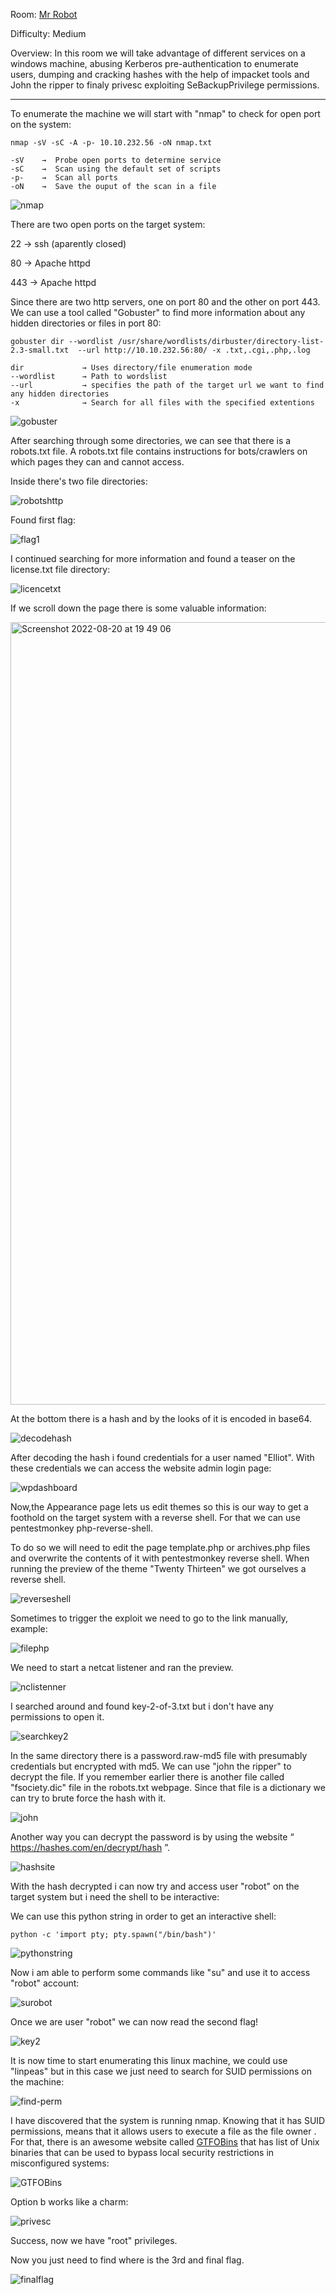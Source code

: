 Room: [Mr Robot](https://tryhackme.com/room/mrrobot)

Difficulty: Medium

Overview: In this room we will take advantage of different services on a windows machine, abusing Kerberos pre-authentication to enumerate users, dumping and cracking hashes with the help of impacket tools and John the ripper to finaly privesc exploiting SeBackupPrivilege permissions.

-----------------------------------------------------------------------------------------------------------------------------------------------------------

To enumerate the machine we will start with "nmap" to check for open port on the system:

```
nmap -sV -sC -A -p- 10.10.232.56 -oN nmap.txt

-sV    →  Probe open ports to determine service
-sC    →  Scan using the default set of scripts
-p-    →  Scan all ports
-oN    →  Save the ouput of the scan in a file
```

![nmap](https://user-images.githubusercontent.com/76821053/185758960-07557961-4579-40ec-91eb-2f90a6352289.png)

There are two open ports on the target system:

22 → ssh (aparently closed)

80 → Apache httpd

443 → Apache httpd

Since there are two http servers, one on port 80 and the other on port 443. We can use a tool called "Gobuster" to find more information about any hidden directories or files in port 80:

```
gobuster dir --wordlist /usr/share/wordlists/dirbuster/directory-list-2.3-small.txt  --url http://10.10.232.56:80/ -x .txt,.cgi,.php,.log

dir             → Uses directory/file enumeration mode
--wordlist      → Path to wordslist 
--url           → specifies the path of the target url we want to find any hidden directories
-x              → Search for all files with the specified extentions 
```

![gobuster](https://user-images.githubusercontent.com/76821053/185759356-5426e858-a36f-4de9-80d4-3239fdbe3737.png)

After searching through some directories, we can see that there is a robots.txt file. A robots.txt file contains instructions for bots/crawlers on which pages they can and cannot access.

Inside there's two file directories:

![robotshttp](https://user-images.githubusercontent.com/76821053/185761286-1961b69d-3fea-4594-9ea9-313ec5ef5aef.png)

Found first flag:

![flag1](https://user-images.githubusercontent.com/76821053/185761507-25c3ab56-b750-4164-ab33-9276605ca8df.png)

I continued searching for more information and found a teaser on the license.txt file directory:

![licencetxt](https://user-images.githubusercontent.com/76821053/185761854-87496a4b-3947-49f0-8bae-4a7d38db47e1.png)

If we scroll down the page there is some valuable information:

<img width="1252" alt="Screenshot 2022-08-20 at 19 49 06" src="https://user-images.githubusercontent.com/76821053/185762146-e12f24da-e99b-4d8d-be52-239d65b30c9a.png">

At the bottom there is a hash and by the looks of it is encoded in base64.

![decodehash](https://user-images.githubusercontent.com/76821053/185762231-7686c7d6-b8fb-4337-b674-747ca521271f.png)

After decoding the hash i found credentials for a user named "Elliot". With these credentials we can access the website admin login page:

![wpdashboard](https://user-images.githubusercontent.com/76821053/185762692-9b53da6b-2af4-4936-b93d-b0b0dc7e36b9.png)

Now,the Appearance page lets us edit themes so this is our way to get a foothold on the target system with a reverse shell. For that we can use pentestmonkey php-reverse-shell.

To do so we will need to edit the page template.php or archives.php files and overwrite the contents of it with pentestmonkey reverse shell. When running the preview of the theme "Twenty Thirteen" we got ourselves a reverse shell.

![reverseshell](https://user-images.githubusercontent.com/76821053/185798374-fd0657da-d16f-49c7-bf0d-45625933d674.png)

Sometimes to trigger the exploit we need to go to the link manually, example:

![filephp](https://user-images.githubusercontent.com/76821053/185798206-ee8141f9-c958-4059-a348-53aacadb7115.png)

We need to start a netcat listener and ran the preview.
 
![nclistenner](https://user-images.githubusercontent.com/76821053/185799814-01ab194d-113d-40fc-87f6-73785179fc84.png)

I searched around and found key-2-of-3.txt but i don't have any permissions to open it.

![searchkey2](https://user-images.githubusercontent.com/76821053/185799969-2f6c1e13-88a3-4c34-964b-0197cfffa27e.png)

In the same directory there is a password.raw-md5 file with presumably credentials but encrypted with md5. We can use "john the ripper" to decrypt the file. If you remember earlier there is another file called "fsociety.dic" file in the robots.txt webpage. Since that file is a dictionary we can try to brute force the hash with it.

![john](https://user-images.githubusercontent.com/76821053/185799991-7d97c9c6-401b-4be2-aacc-96de65a0f33d.png)

Another way you can decrypt the password is by using the website “ https://hashes.com/en/decrypt/hash ”.

![hashsite](https://user-images.githubusercontent.com/76821053/185800020-6092c907-6b53-4b24-9120-d7adfb2b5eb2.png)

With the hash decrypted i can now try and access user "robot" on the target system but i need the shell to be interactive:

We can use this python string in order to get an interactive shell:

```
python -c 'import pty; pty.spawn("/bin/bash")'
```

![pythonstring](https://user-images.githubusercontent.com/76821053/185800565-df9dceb3-574f-4ca9-9206-d9e49b6eb186.png)

Now i am able to perform some commands like "su" and use it to access "robot" account:

![surobot](https://user-images.githubusercontent.com/76821053/185800608-545f27d5-975a-4435-ba99-3d38aaa249f3.png)

Once we are user "robot" we can now read the second flag!

![key2](https://user-images.githubusercontent.com/76821053/185800698-6592f8b3-df49-4fd8-b161-2c2bd06729f7.png)

It is now time to start enumerating this linux machine, we could use "linpeas" but in this case we just need to search for SUID permissions on the machine: 

![find-perm](https://user-images.githubusercontent.com/76821053/185801007-ac0180cc-d840-4e83-9e4e-dda68a0cf4b0.png)

I have discovered that the system is running nmap. Knowing that it has SUID permissions, means that it allows users to execute a file as the file owner . For that, there is an awesome website called [GTFOBins](https://gtfobins.github.io) that has list of Unix binaries that can be used to bypass local security restrictions in misconfigured systems:

![GTFOBins](https://user-images.githubusercontent.com/76821053/185801037-064898df-e7f9-487b-80ea-61b12a6a1270.png)

Option b works like a charm:

![privesc](https://user-images.githubusercontent.com/76821053/185801071-1efd22f9-a5ac-4505-acdb-b891ec3da39c.png)

Success, now we have "root" privileges.

Now you just need to find where is the 3rd and final flag.

![finalflag](https://user-images.githubusercontent.com/76821053/185801261-547bc5c6-7944-4050-b123-2cbe8cb60f66.png)

 


